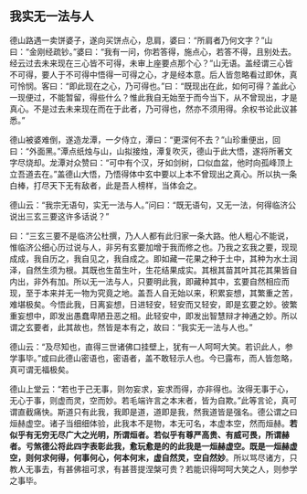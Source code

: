 ## 我实无一法与人

德山路遇一卖饼婆子，遂向买饼点心，息肩，婆曰：“所肩者乃何文字？”山曰：“金刚经疏钞。”婆曰：“我有一问，你若答得，施点心，若答不得，且别处去。经云过去未来现在三心皆不可得，未审上座要点那个心？”山无语。盖经谓三心皆不可得，要人于不可得中悟得一可得之心，才是经本意。后人皆忽略看过即休，真可怜悯。客曰：“即此现在之心，乃可得也。”曰：“既现出在此，如何可得？盖此心一现便过，不能暂留，得些什么？惟此我自无始至于而今当下，从不曾现出，才是真心。不是过去未来现在而在于此者，乃可得也，然亦不须用得。余权书论此议甚悉。”

德山被婆难倒，遂造龙潭，一夕侍立，潭曰：“更深何不去？”山珍重便出，回曰：“外面黑。”潭点纸烛与山，山拟接烛，潭复吹灭，德山于此大悟，遂将所著文字尽烧却。龙潭对众赞曰：“可中有个汉，牙如剑树，口似血盆，他时向孤峰顶上立吾道去在。”盖德山大悟，乃悟得体中玄中要以上本不曾现出之真心。所以执一条白棒，打尽天下无有敌者，此是吾人榜样，当体会之。

德山云：“我宗无语句，实无一法与人。”问曰：“既无语句，又无一法，何得临济公说出三玄三要这许多话说？”

曰：“三玄三要不是临济公杜撰，乃人人都有此归家一条大路。他人粗心不能说，惟临济公细心历过说与人，非另有玄要加增于我而修之也。乃我之玄我之要，现现成成，我自历之，我自见之，我自成之。即如藏一花果之种于土中，其种为水土润泽，自然生须为根。其既也生苗生叶，生花结果成实。其根其苗其叶其花其果皆自内出，非外有加。所以无一法与人，只要明此我，即藏种其中，玄要自然相应而现，至于本来并无一物为究竟之地。盖吾人自无始以来，积累妄想，其繁重之苦，难堪极矣。今悟此我，日离妄想，日进轻安，轻安而又轻安，即是玄要之妙。彼繁重妄想中，即发出愚蠢卑陋丑恶之相。此轻安中，即发出智慧辩才神通之妙。所以谓之玄要者，此其故也，然皆是本有之，故曰：“我实无一法与人也。”

德山云：“及尽知也，直得三世诸佛口挂壁上，犹有一人呵呵大笑。若识此人，参学事毕。”或曰此德山密语也，密语者，盖不敢轻示人也。今已露布，而人皆忽略，真可谓无福极矣。

德山上堂云：“若也于己无事，则勿妄求，妄求而得，亦非得也。汝得无事于心，无心于事，则虚而灵，空而妙。若毛端许言之本末者，皆为自欺。”此等言论，真可谓直截痛快。斯道只有此我，我即是道，道即是我，然我道皆是强名。德公谓之曰烜赫虚空。诸子当细细体验，此我本不是物，本无可名，本虚本空，然而烜赫。**若似乎有无穷无尽广大之光明，所谓烜者。若似乎有尊严高贵、有威可畏，所谓赫者。亏煞德公将此四字表彰此我，愈玩愈是的的此我是一烜赫虚空。既是一烜赫虚空，则何求何得，何事何心，何本何末，虚自然灵，空自然妙**。所以骂尽诸方，只教人无事去，有甚佛祖可求，有甚菩提涅槃可贵？若能识得呵呵大笑之人，则参学之事毕。
